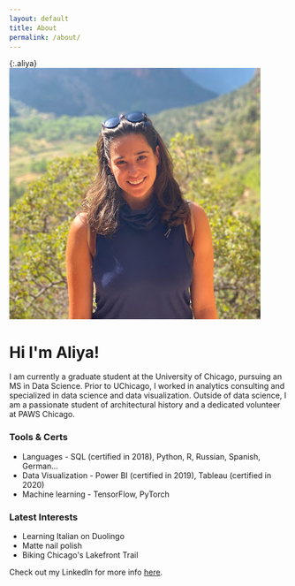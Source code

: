 ```yaml
---
layout: default
title: About
permalink: /about/
---
```

{:.aliya}
![Aliya](/assets/aliya.jpg)

# Hi I'm Aliya!

I am currently a graduate student at the University of Chicago, pursuing an MS in Data Science. Prior to UChicago, I worked in analytics consulting and specialized in data science and data visualization. Outside of data science, I am a passionate student of architectural history and a dedicated volunteer at PAWS Chicago. 

### Tools & Certs
* Languages - SQL (certified in 2018), Python, R, Russian, Spanish, German... 
* Data Visualization - Power BI (certified in 2019), Tableau (certified in 2020)
* Machine learning - TensorFlow, PyTorch

### Latest Interests
* Learning Italian on Duolingo
* Matte nail polish
* Biking Chicago's Lakefront Trail

Check out my LinkedIn for more info [here](https://www.linkedin.com/in/aliyaz).
